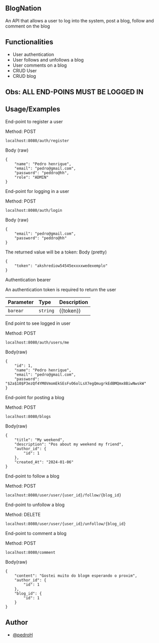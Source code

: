 ## BlogNation
An API that allows a user to log into the system, post a blog, follow and comment on the blog

## Functionalities
- User authentication
- User follows and unfollows a blog
- User comments on a blog
- CRUD User
- CRUD blog

## Obs: ALL END-POINS MUST BE LOGGED IN

## Usage/Examples
End-point to register a user 

Method: POST
```
localhost:8080/auth/register
```
Body (raw)
```
{
    "name": "Pedro henrique",
    "email": "pedro@gmail.com",
    "password": "peddro@hh",
    "role": "ADMIN"
}
```
End-point for logging in a user

Method: POST
```
localhost:8080/auth/login
```
Body (raw)
```
{
    "email": "pedro@gmail.com",
    "password": "peddro@hh"
}
```
The returned value will be a token: 
Body (pretty)
```
{
    "token": "akshrediow54545exxxxwedexemplo"
}
```

Authentication bearer

An authentication token is required to return the user

| Parameter   | Type       | Description                         |
| :---------- | :--------- | :---------------------------------- |
| `barear` | `string` | {{token}} |

End point to see logged in user

Method: POST
```
localhost:8080/auth/users/me
```
Body(raw)
```
{
    "id": 1,
    "name": "Pedro henrique",
    "email": "pedro@gmail.com",
    "password": "$2a$10$P3ezQf4YM0VmomEkSEsFvO6olLsX7egQmugrkEdBMQmx8BiwNwskW"
}
```

End-point for posting a blog

Method: POST
```
localhost:8080/blogs
```
Body(raw)
```
{
    "title": "My weekend",
    "description": "Pos about my weekend my friend",
    "author_id": {
        "id": 1 
    },
    "created_At": "2024-01-06"
}
```
End-point to follow a blog

Method: POST
```
localhost:8080/user/user/{user_id}/follow/{blog_id}
```

End-point to unfollow a blog

Method: DELETE
```
localhost:8080/user/user/{user_id}/unfollow/{blog_id}
```
End-point to comment a blog

Method: POST
```
localhost:8080/comment
```

Body(raw)
```
{
    "content": "Gostei muito do blogm esperando o proxim",
    "author_id": {
        "id": 1
    },
    "blog_id": {
        "id": 1
    }
}
```

## Author
- [@pedroH](https://github.com/Pedrohss2)








